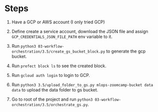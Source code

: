 # Steps

1. Have a GCP or AWS account (I only tried GCP)

2. Define create a service account, download the JSON file and assign `GCP_CREDENTIALS_JSON_FILE_PATH` env variable to it.

3. Run `python3 03-workflow-orchestration/3.5/create_gs_bucket_block.py` to generate the gcp bucket.

4. Run `prefect block ls` to see the created block.

5. Run `gcloud auth login` to login to GCP.

6. Run `python3 3.5/upload_folder_to_gs.py mlops-zoomcamp-bucket data data` to upload the data folder to gs bucket.

7. Go to root of the project and run `python3 03-workflow-orchestration/3.5/orchestrate_gs.py`.
